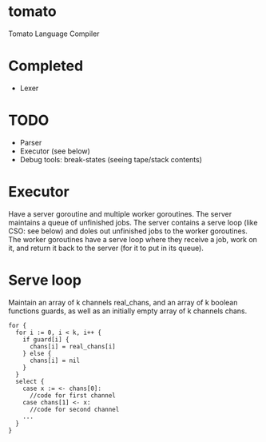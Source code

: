 # tomato
Tomato Language Compiler

# Completed
- Lexer

# TODO
- Parser
- Executor (see below)
- Debug tools: break-states (seeing tape/stack contents)

# Executor
Have a server goroutine and multiple worker goroutines. The server maintains a queue of unfinished jobs. The server contains a serve loop (like CSO: see below) and doles out unfinished jobs to the worker goroutines. The worker goroutines have a serve loop where they receive a job, work on it, and return it back to the server (for it to put in its queue). 

# Serve loop
Maintain an array of k channels real_chans, and an array of k boolean functions guards, as well as an initially empty array of k channels chans.

```
for {
  for i := 0, i < k, i++ {
    if guard[i] {
      chans[i] = real_chans[i]
    } else {
      chans[i] = nil
    }
  }
  select {
    case x := <- chans[0]:
      //code for first channel
    case chans[1] <- x:
      //code for second channel      
    ...
  }
}
